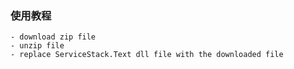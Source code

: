 ### 使用教程
```
- download zip file
- unzip file
- replace ServiceStack.Text dll file with the downloaded file
```
